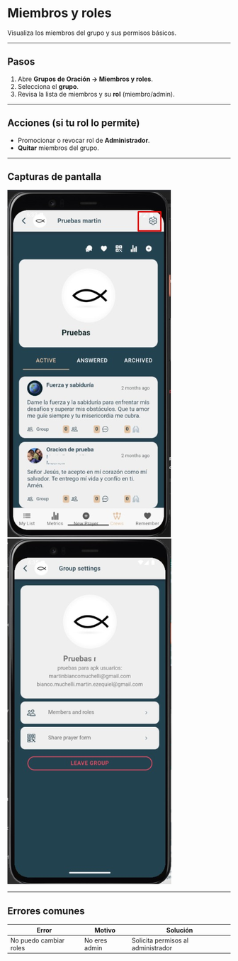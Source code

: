 # Miembros y roles

Visualiza los miembros del grupo y sus permisos básicos.

---

## Pasos
1. Abre **Grupos de Oración → Miembros y roles**.
2. Selecciona el **grupo**.
3. Revisa la lista de miembros y su **rol** (miembro/admin).

---

## Acciones (si tu rol lo permite)
- Promocionar o revocar rol de **Administrador**.
- **Quitar** miembros del grupo.

---

## Capturas de pantalla
![Dashboard del grupo](img/grupo-Dashboard.jpg)
![Lista de miembros y roles](img/grupo-miembros-roles.jpg)

---

## Errores comunes
| Error | Motivo | Solución |
|---|---|---|
| No puedo cambiar roles | No eres admin | Solicita permisos al administrador |
